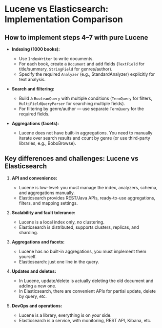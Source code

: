 # Lucene vs Elasticsearch: Implementation Comparison

## How to implement steps 4–7 with pure Lucene

- **Indexing (1000 books):**
  - Use `IndexWriter` to write documents.
  - For each book, create a `Document` and add fields (`TextField` for title/summary, `StringField` for genres/author).
  - Specify the required `Analyzer` (e.g., StandardAnalyzer) explicitly for text analysis.

- **Search and filtering:**
  - Build a `BooleanQuery` with multiple conditions (`TermQuery` for filters, `MultiFieldQueryParser` for searching multiple fields).
  - For filtering by genre/author — use separate `TermQuery` for the required fields.

- **Aggregations (facets):**
  - Lucene does not have built-in aggregations. You need to manually iterate over search results and count by genre (or use third-party libraries, e.g., BoboBrowse).

## Key differences and challenges: Lucene vs Elasticsearch

1. **API and convenience:**
   - Lucene is low-level: you must manage the index, analyzers, schema, and aggregations manually.
   - Elasticsearch provides REST/Java APIs, ready-to-use aggregations, filters, and mapping settings.

2. **Scalability and fault tolerance:**
   - Lucene is a local index only, no clustering.
   - Elasticsearch is distributed, supports clusters, replicas, and sharding.

3. **Aggregations and facets:**
   - Lucene has no built-in aggregations, you must implement them yourself.
   - Elasticsearch: just one line in the query.

4. **Updates and deletes:**
   - In Lucene, update/delete is actually deleting the old document and adding a new one.
   - In Elasticsearch, there are convenient APIs for partial update, delete by query, etc.

5. **DevOps and operations:**
   - Lucene is a library, everything is on your side.
   - Elasticsearch is a service, with monitoring, REST API, Kibana, etc. 